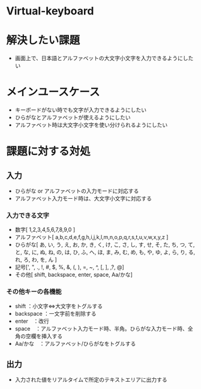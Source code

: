 # Virtual-keyboard

# 解決したい課題
- 画面上で、日本語とアルファベットの大文字小文字を入力できるようにしたい

# メインユースケース
- キーボードがない時でも文字が入力できるようにしたい
- ひらがなとアルファベットが使えるようにしたい
- アルファベット時は大文字小文字を使い分けられるようにしたい

# 課題に対する対処
## 入力
- ひらがな or アルファベットの入力モードに対応する
- アルファベット入力モード時は、大文字小文字に対応する

### 入力できる文字
- 数字[ 1,2,3,4,5,6,7,8,9,0 ]
- アルファベット[ a,b,c,d,e,f,g,h,i,j,k,l,m,n,o,p,q,r,s,t,u,v,w,x,y,z ]
- ひらがな[ あ, い, う, え, お, か, き, く, け, こ, さ, し, す, せ, そ, た, ち, つ, て, と, な, に, ぬ, ね, の, は, ひ, ふ, へ, ほ, ま, み, む, め, も, や, ゆ, よ, ら, り, る, れ, ろ, わ, を, ん ]
- 記号[', ", ., !, #, $, %, &, (, ), =, ~, ^, [, ], ,?, @]
- その他[ shift, backspace, enter, space, Aa/かな]

### その他キーの各機能
- shift ：小文字<=>大文字をトグルする
- backspace ：一文字前を削除する
- enter　：改行
- space　：アルファベット入力モード時、半角。ひらがな入力モード時、全角の空欄を挿入する
- Aa/かな　：アルファベット/ひらがなをトグルする


## 出力
- 入力された値をリアルタイムで所定のテキストエリアに出力する